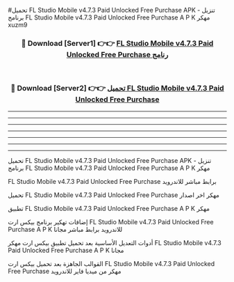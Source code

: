 #تحميل FL Studio Mobile v4.7.3 Paid Unlocked Free Purchase  APK - تنزيل برنامج FL Studio Mobile v4.7.3 Paid Unlocked Free Purchase  A P K مهكر xuzm9 



<div align="center">
<h3>🔴 Download [Server1] 👉👉 <a href="https://apkdownload10.web.app/?title=FL Studio Mobile v4.7.3 Paid Unlocked Free Purchase ">FL Studio Mobile v4.7.3 Paid Unlocked Free Purchase  رنامج</a></h3><br>

<h3>🔴 Download [Server2] 👉👉 <a href="https://apkdownload10.web.app/?title=FL Studio Mobile v4.7.3 Paid Unlocked Free Purchase ">تحميل FL Studio Mobile v4.7.3 Paid Unlocked Free Purchase  </a></h3>
</div>


----------------------------------------------------------

----------------------------------------------------------

----------------------------------------------------------

----------------------------------------------------------

----------------------------------------------------------

----------------------------------------------------------

----------------------------------------------------------

تحميل FL Studio Mobile v4.7.3 Paid Unlocked Free Purchase  APK - تنزيل برنامج FL Studio Mobile v4.7.3 Paid Unlocked Free Purchase  A P K مهكر

FL Studio Mobile v4.7.3 Paid Unlocked Free Purchase  برابط مباشر للاندرويد

تحميل FL Studio Mobile v4.7.3 Paid Unlocked Free Purchase  مهكر اخر اصدار

تطبيق FL Studio Mobile v4.7.3 Paid Unlocked Free Purchase  A P K مهكر

إضافات تهكير برنامج بيكس ارت FL Studio Mobile v4.7.3 Paid Unlocked Free Purchase  A P K للاندرويد برابط مباشر مجانا

أدوات التعديل الأساسية بعد تحميل تطبيق بيكس ارت مهكر FL Studio Mobile v4.7.3 Paid Unlocked Free Purchase  A P K مجانا

القوالب الجاهزة بعد تحميل بيكس ارت FL Studio Mobile v4.7.3 Paid Unlocked Free Purchase  مهكر من ميديا فاير للاندرويد


